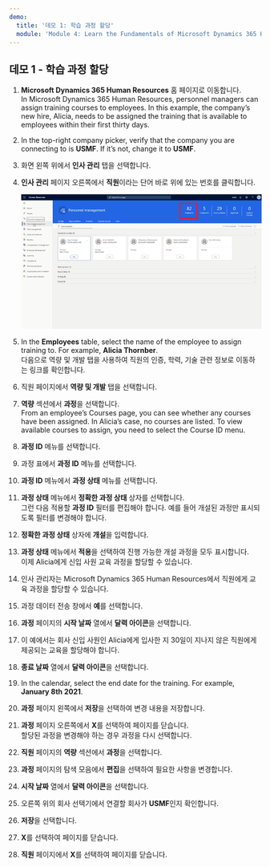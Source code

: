 ```yaml
---
demo:
  title: '데모 1: 학습 과정 할당'
  module: 'Module 4: Learn the Fundamentals of Microsoft Dynamics 365 Human Resources'
---
```


## <a name="demo-1---assigning-learning-courses"></a>데모 1 - 학습 과정 할당

1. **Microsoft Dynamics 365 Human Resources** 홈 페이지로 이동합니다.  
    In Microsoft Dynamics 365 Human Resources, personnel managers can assign training courses to employees. In this example, the company’s new hire, Alicia, needs to be assigned the training that is available to employees within their first thirty days.

1. In the top-right company picker, verify that the company you are connecting to is <bpt id="p1">**</bpt>USMF<ept id="p1">**</ept>. If it’s not, change it to <bpt id="p1">**</bpt>USMF<ept id="p1">**</ept>.

1. 화면 왼쪽 위에서 **인사 관리** 탭을 선택합니다.

1. **인사 관리** 페이지 오른쪽에서 **직원**이라는 단어 바로 위에 있는 번호를 클릭합니다.

    ![직원 번호가 강조 표시된 인사 관리 페이지의 스크린샷](./media/assigning_learning_courses_1_employee.png)

1. In the <bpt id="p1">**</bpt>Employees<ept id="p1">**</ept> table, select the name of the employee to assign training to. For example, <bpt id="p1">**</bpt>Alicia Thornber<ept id="p1">**</ept>.  
    다음으로 역량 및 개발 탭을 사용하여 직원의 인증, 학력, 기술 관련 정보로 이동하는 링크를 확인합니다.

1. 직원 페이지에서 **역량 및 개발** 탭을 선택합니다.

1. **역량** 섹션에서 **과정**을 선택합니다.  
    From an employee’s Courses page, you can see whether any courses have been assigned. In Alicia’s case, no courses are listed. To view available courses to assign, you need to select the Course ID menu.

1. **과정 ID** 메뉴를 선택합니다.

1. 과정 표에서 **과정 ID** 메뉴를 선택합니다.

1. **과정 ID** 메뉴에서 **과정 상태** 메뉴를 선택합니다.

1. **과정 상태** 메뉴에서 **정확한 과정 상태** 상자를 선택합니다.  
    그런 다음 적용할 **과정 ID** 필터를 편집해야 합니다. 예를 들어 개설된 과정만 표시되도록 필터를 변경해야 합니다.

1. **정확한 과정 상태** 상자에 **개설**을 입력합니다.

1. **과정 상태** 메뉴에서 **적용**을 선택하여 진행 가능한 개설 과정을 모두 표시합니다.  
    이제 Alicia에게 신입 사원 교육 과정을 할당할 수 있습니다.

1. 인사 관리자는 Microsoft Dynamics 365 Human Resources에서 직원에게 교육 과정을 할당할 수 있습니다.

1. 과정 데이터 전송 창에서 **예**를 선택합니다.

1. **과정** 페이지의 **시작 날짜** 열에서 **달력 아이콘**을 선택합니다.

1. 이 예에서는 회사 신입 사원인 Alicia에게 입사한 지 30일이 지나지 않은 직원에게 제공되는 교육을 할당해야 합니다.

1. **종료 날짜** 열에서 **달력 아이콘**을 선택합니다.

1. In the calendar, select the end date for the training. For example, <bpt id="p1">**</bpt>January 8th 2021<ept id="p1">**</ept>.

1. **과정** 페이지 왼쪽에서 **저장**을 선택하여 변경 내용을 저장합니다.

1. **과정** 페이지 오른쪽에서 **X**를 선택하여 페이지를 닫습니다.  
    할당된 과정을 변경해야 하는 경우 과정을 다시 선택합니다.

1. **직원** 페이지의 **역량** 섹션에서 **과정**을 선택합니다.

1. **과정** 페이지의 탐색 모음에서 **편집**을 선택하여 필요한 사항을 변경합니다.

1. **시작 날짜** 열에서 **달력 아이콘**을 선택합니다.

1. 오른쪽 위의 회사 선택기에서 연결할 회사가 **USMF**인지 확인합니다.

1. **저장**을 선택합니다.

1. **X**를 선택하여 페이지를 닫습니다.

1. **직원** 페이지에서 **X**를 선택하여 페이지를 닫습니다.
